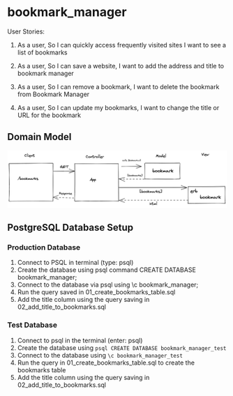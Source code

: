 # bookmark_manager

User Stories:

1) As a user, 
So I can quickly access frequently visited sites
I want to see a list of bookmarks

2) As a user,
So I can save a website,
I want to add the address and title to bookmark manager

3) As a user, 
So I can remove a bookmark, 
I want to delete the bookmark from Bookmark Manager

4) As a user, 
So I can update my bookmarks, 
I want to change the title or URL for the bookmark

## Domain Model
<img src="domain-model.png" alt="Domain Model Plan" title="Domain Model">

## PostgreSQL Database Setup
### Production Database
1) Connect to PSQL in terminal (type: psql)
2) Create the database using psql command CREATE DATABASE bookmark_manager;
3) Connect to the database via psql using \c bookmark_manager;
4) Run the query saved in 01_create_bookmarks_table.sql
5) Add the title column using the query saving in 02_add_title_to_bookmarks.sql

### Test Database
1) Connect to psql in the terminal (enter: psql)
2) Create the database using ```psql CREATE DATABASE bookmark_manager_test```
3) Connect to the database using ```\c bookmark_manager_test```
4) Run the query in 01_create_bookmarks_table.sql to create the bookmarks table
5) Add the title column using the query saving in 02_add_title_to_bookmarks.sql
